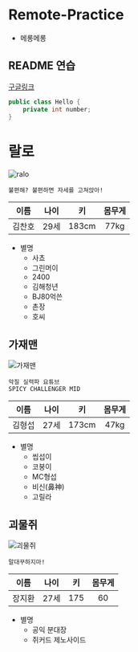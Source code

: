 # Remote-Practice

- 메롱메롱

## README 연습

[구글링크](https://www.naver.com)

``` java
public class Hello {
    private int number;
}
```   

# 랄로

![ralo](https://image.fmkorea.com/files/attach/new/20201129/494354581/2749599807/3230170675/00915d38bcd30921775088cdc59854b8.png)

    불편해? 불편하면 자세를 고쳐앉아!

|이름|나이|키|몸무게|
|:---:|:---:|:---:|:---:|
|김찬호|29세|183cm|77kg|  

* 별명
  - 사쵸
  - 그린머이
  - 2400
  - 김해청년
  - BJ80억쓴
  - 촌장
  - 호씨
    
## 가재맨
![가재맨](https://i.ytimg.com/vi/L7WeXUzX0Qk/hqdefault.jpg?sqp=-oaymwEcCOADEI4CSFXyq4qpAw4IARUAAIhCGAFwAcABBg==&rs=AOn4CLAfC1g1qMoFgaeXiB_qjaCE0j8DAQ)

    악질 실력파 요튜브   
    SPICY CHALLENGER MID

|이름|나이|키|몸무게
|:---:|:---:|:---:|:---:|
|김형섭|27세|173cm|47kg|

* 별명
  - 씹섭이
  - 코붕이
  - MC형섭
  - 비신(鼻神)
  - 고릴라

## 괴물쥐
![괴물쥐](https://blog.kakaocdn.net/dn/Qh5Dv/btqFIHmt1kb/tYUOtqC5gJz1zXUHnVFlT0/img.jpg)

    말대꾸하지마!

|이름|나이|키|몸무게
|:---:|:---:|:---:|:---:|
|장지환|27세|175|60|

* 별명
  - 공익 분대장
  - 쥐커드 제노사이드
        
